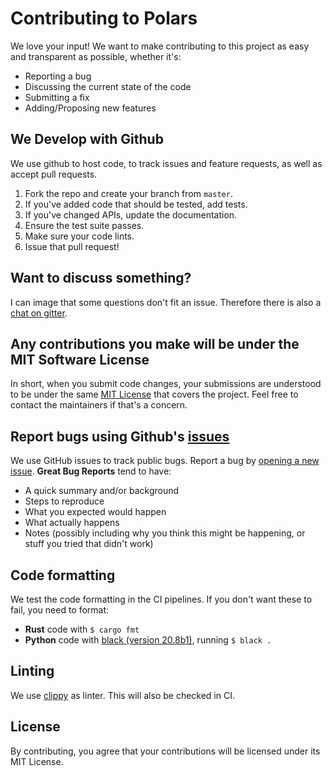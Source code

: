 # Contributing to Polars
We love your input! We want to make contributing to this project as easy and transparent as possible, whether it's:

- Reporting a bug
- Discussing the current state of the code
- Submitting a fix
- Adding/Proposing new features

## We Develop with Github
We use github to host code, to track issues and feature requests, as well as accept pull requests.

1. Fork the repo and create your branch from `master`.
2. If you've added code that should be tested, add tests.
3. If you've changed APIs, update the documentation.
4. Ensure the test suite passes.
5. Make sure your code lints.
6. Issue that pull request!

## Want to discuss something?
I can image that some questions don't fit an issue. 
Therefore there is also a [chat on gitter](https://gitter.im/polars-rs/community).

## Any contributions you make will be under the MIT Software License
In short, when you submit code changes, your submissions are understood to be under the same 
[MIT License](http://choosealicense.com/licenses/mit/) that covers the project. 
Feel free to contact the maintainers if that's a concern.

## Report bugs using Github's [issues](https://github.com/ritchie46/polars/issues)
We use GitHub issues to track public bugs. Report a bug by [opening a new issue]().
**Great Bug Reports** tend to have:

- A quick summary and/or background
- Steps to reproduce
- What you expected would happen
- What actually happens
- Notes (possibly including why you think this might be happening, or stuff you tried that didn't work)

## Code formatting
We test the code formatting in the CI pipelines. If you don't want these to fail, you need to format:

* **Rust** code with `$ cargo fmt`
* **Python** code with [black (version 20.8b1)](https://github.com/psf/black), running `$ black .`

## Linting
We use [clippy](https://github.com/rust-lang/rust-clippy) as linter. This will also be checked in CI.

## License
By contributing, you agree that your contributions will be licensed under its MIT License.
